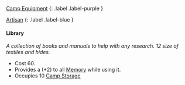 [Camp Equipment](Game/Asset#Camp%20Equipment)
{: .label .label-purple }

[Artisan](Game/Designing-Armour#Artisan)
{: .label .label-blue }

#### Library
*A collection of books and manuals to help with any research. 12 size of textiles and hides.*

* Cost 60.
* Provides a (+2) to all [Memory](Game/Core/Intelligence#Memory) while using it.
* Occupies 10 [Camp Storage](Game/Storage#Camp%20Storage)
